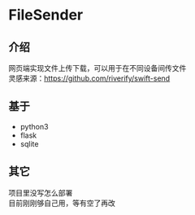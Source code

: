 # FileSender
## 介绍
网页端实现文件上传下载，可以用于在不同设备间传文件  
灵感来源：https://github.com/riverify/swift-send

## 基于
+ python3
+ flask
+ sqlite

## 其它
项目里没写怎么部署  
目前刚刚够自己用，等有空了再改